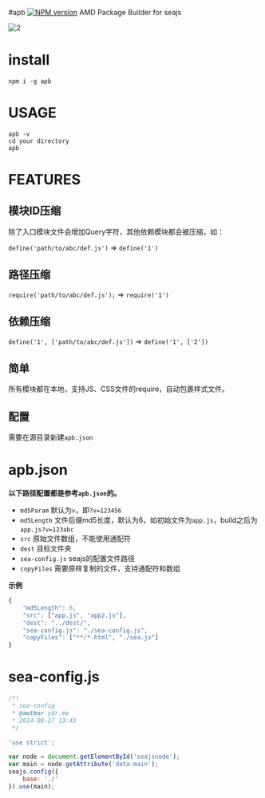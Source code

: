 #apb [![NPM version](https://img.shields.io/npm/v/apb.svg?style=flat)](https://npmjs.org/package/apb)
AMD Package Builder for seajs

![2](http://ydrimg.oss-cn-hangzhou.aliyuncs.com/2014-08-31_155604.png)


# install
```
npm i -g apb
```

# USAGE
```
apb -v 
cd your directory
apb
```


# FEATURES
## 模块ID压缩
  除了入口模块文件会增加Query字符，其他依赖模块都会被压缩，如：
  
  `define('path/to/abc/def.js')`  =>
  `define('1')`

## 路径压缩
`require('path/to/abc/def.js');` =>
`require('1')`
  
## 依赖压缩
`define('1', ['path/to/abc/def.js'])`  =>
`define('1', ['2'])`
  
## 简单
所有模块都在本地，支持JS、CSS文件的require，自动包裹样式文件。

## 配置
需要在源目录新建`apb.json`



# apb.json
**以下路径配置都是参考`apb.json`的。**

* `md5Param` 默认为`v`，即`?v=123456`
* `md5Length` 文件后缀md5长度，默认为6，如初始文件为`app.js`，build之后为`app.js?v=123abc`
* `src` 原始文件数组，不能使用通配符
* `dest` 目标文件夹
* `sea-config.js` seajs的配置文件路径
* `copyFiles` 需要原样复制的文件，支持通配符和数组

**示例**
```js
{
    "md5Length": 6,
    "src": ["app.js", "app2.js"],
    "dest": "../dest/",
    "sea-config.js": "./sea-config.js",
    "copyFiles": ["**/*.html", "./sea.js"]
}
```


# sea-config.js
```js
/*!
 * sea-config
 * @author ydr.me
 * 2014-08-27 13:43
 */

'use strict';

var node = document.getElementById('seajsnode');
var main = node.getAttribute('data-main');
seajs.config({
    base: './'
}).use(main);
```